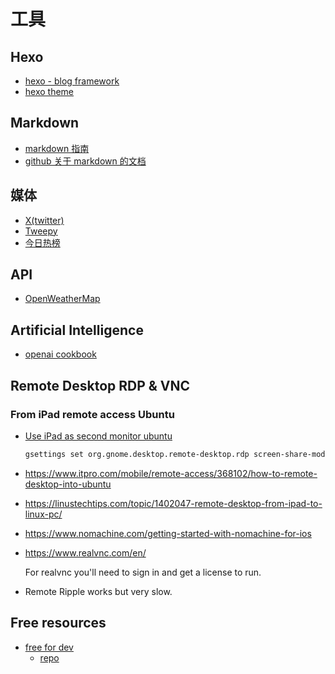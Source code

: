 # 工具

## Hexo

- [hexo - blog framework](https://hexo.io/index.html)
- [hexo theme](https://www.theme-next.org/index.html)

## Markdown

- [markdown 指南](https://www.markdownguide.org/basic-syntax/)
- [github 关于 markdown 的文档](https://docs.github.com/en/get-started/writing-on-github/getting-started-with-writing-and-formatting-on-github/basic-writing-and-formatting-syntax)

## 媒体

- [X(twitter)](https://developer.twitter.com/en)
- [Tweepy](https://www.tweepy.org/)
- [今日热榜](https://tophub.today/)

## API

- [OpenWeatherMap](https://openweathermap.org)

## Artificial Intelligence

- [openai cookbook](https://cookbook.openai.com/examples/how_to_format_inputs_to_chatgpt_models)

## Remote Desktop RDP & VNC

### From iPad remote access Ubuntu

- [Use iPad as second monitor ubuntu](https://www.omgubuntu.co.uk/2022/06/use-ipad-as-second-monitor-ubuntu-22-04)

    ```bash
    gsettings set org.gnome.desktop.remote-desktop.rdp screen-share-mode extend
    ```

- <https://www.itpro.com/mobile/remote-access/368102/how-to-remote-desktop-into-ubuntu>
- <https://linustechtips.com/topic/1402047-remote-desktop-from-ipad-to-linux-pc/>
- <https://www.nomachine.com/getting-started-with-nomachine-for-ios>

- <https://www.realvnc.com/en/>

    For realvnc you'll need to sign in and get a license to run.

- Remote Ripple works but very slow.

## Free resources

- [free for dev](https://free-for.dev)
  - [repo](https://github.com/ripienaar/free-for-dev)

